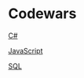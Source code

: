 # Codewars 

[C#](https://github.com/ElijahKuranets/codewars/tree/master/C_Sharp)

[JavaScript](https://github.com/ElijahKuranets/codewars/tree/master/SQL)

[SQL](https://github.com/ElijahKuranets/codewars/tree/master/JS)
